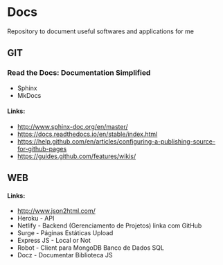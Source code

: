 # Docs
Repository to document useful softwares and applications for me

## GIT
### Read the Docs: Documentation Simplified
- Sphinx
- MkDocs
#### Links:
- http://www.sphinx-doc.org/en/master/
- https://docs.readthedocs.io/en/stable/index.html
- https://help.github.com/en/articles/configuring-a-publishing-source-for-github-pages
- https://guides.github.com/features/wikis/

## WEB
#### Links:
- http://www.json2html.com/
- Heroku - API
- Netlify - Backend (Gerenciamento de Projetos) linka com GitHub
- Surge - Páginas Estáticas Upload
- Express JS - Local or Not
- Robot - Client para MongoDB Banco de Dados SQL
- Docz - Documentar Biblioteca JS
